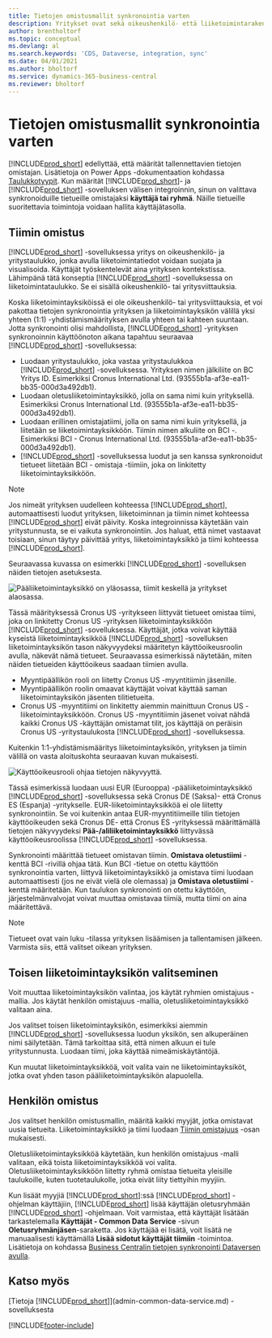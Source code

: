 ```yaml
---
title: Tietojen omistusmallit synkronointia varten
description: Yritykset ovat sekä oikeushenkilö- että liiketoimintarakenteita. Niiden avulla suojataan ja visualisoidaan liiketoimintatiedot.
author: brentholtorf
ms.topic: conceptual
ms.devlang: al
ms.search.keywords: 'CDS, Dataverse, integration, sync'
ms.date: 04/01/2021
ms.author: bholtorf
ms.service: dynamics-365-business-central
ms.reviewer: bholtorf
---
```


# Tietojen omistusmallit synkronointia varten

[!INCLUDE[prod_short](includes/cds_long_md.md)] edellyttää, että määrität tallennettavien tietojen omistajan. Lisätietoja on Power Apps -dokumentaation kohdassa [Taulukkotyypit](/powerapps/maker/data-platform/types-of-entities). Kun määrität [!INCLUDE[prod_short](includes/cds_long_md.md)]- ja [!INCLUDE[prod_short](includes/prod_short.md)] -sovelluksen välisen integroinnin, sinun on valittava synkronoiduille tietueille omistajaksi **käyttäjä tai ryhmä**. Näille tietueille suoritettavia toimintoja voidaan hallita käyttäjätasolla. <!--We recommend the Team ownership model because it makes it easier to manage ownership for multiple people.NO LONGER TRUE IN DATAVERSE-->

## Tiimin omistus
[!INCLUDE[prod_short](includes/prod_short.md)] -sovelluksessa yritys on oikeushenkilö- ja yritystaulukko, jonka avulla liiketoimintatiedot voidaan suojata ja visualisoida. Käyttäjät työskentelevät aina yrityksen kontekstissa. Lähimpänä tätä konseptia [!INCLUDE[prod_short](includes/cds_long_md.md)] -sovelluksessa on liiketoimintataulukko. Se ei sisällä oikeushenkilö- tai yritysviittauksia.

Koska liiketoimintayksiköissä ei ole oikeushenkilö- tai yritysviittauksia, et voi pakottaa tietojen synkronointia yrityksen ja liiketoimintayksikön välillä yksi yhteen (1:1) -yhdistämismäärityksen avulla yhteen tai kahteen suuntaan. Jotta synkronointi olisi mahdollista, [!INCLUDE[prod_short](includes/prod_short.md)] -yrityksen synkronoinnin käyttöönoton aikana tapahtuu seuraavaa [!INCLUDE[prod_short](includes/cds_long_md.md)] -sovelluksessa:

* Luodaan yritystaulukko, joka vastaa yritystaulukkoa [!INCLUDE[prod_short](includes/prod_short.md)] -sovelluksessa. Yrityksen nimen jälkiliite on BC Yritys ID. Esimerkiksi Cronus International Ltd. (93555b1a-af3e-ea11-bb35-000d3a492db1).
* Luodaan oletusliiketoimintayksikkö, jolla on sama nimi kuin yrityksellä. Esimerkiksi Cronus International Ltd. (93555b1a-af3e-ea11-bb35-000d3a492db1).
* Luodaan erillinen omistajatiimi, jolla on sama nimi kuin yrityksellä, ja liitetään se liiketoimintayksikköön. Tiimin nimen alkuliite on BCI -. Esimerkiksi BCI - Cronus International Ltd. (93555b1a-af3e-ea11-bb35-000d3a492db1).
* [!INCLUDE[prod_short](includes/cds_long_md.md)] -sovelluksessa luodut ja sen kanssa synkronoidut tietueet liitetään BCI - omistaja -tiimiin, joka on linkitetty liiketoimintayksikköön.

> [!NOTE]
> Jos nimeät yrityksen uudelleen kohteessa [!INCLUDE[prod_short](includes/prod_short.md)], automaattisesti luodut yrityksen, liiketoiminnan ja tiimin nimet kohteessa [!INCLUDE[prod_short](includes/cds_long_md.md)] eivät päivity. Koska integroinnissa käytetään vain yritystunnusta, se ei vaikuta synkronointiin. Jos haluat, että nimet vastaavat toisiaan, sinun täytyy päivittää yritys, liiketoimintayksikkö ja tiimi kohteessa [!INCLUDE[prod_short](includes/cds_long_md.md)].

Seuraavassa kuvassa on esimerkki [!INCLUDE[prod_short](includes/cds_long_md.md)] -sovelluksen näiden tietojen asetuksesta.

![Pääliiketoimintayksikkö on yläosassa, tiimit keskellä ja yritykset alaosassa.](media/cds_bu_team_company.png)

Tässä määrityksessä Cronus US -yritykseen liittyvät tietueet omistaa tiimi, joka on linkitetty Cronus US -yrityksen liiketoimintayksikköön [!INCLUDE[prod_short](includes/cds_long_md.md)] -sovelluksessa. Käyttäjät, jotka voivat käyttää kyseistä liiketoimintayksikköä [!INCLUDE[prod_short](includes/cds_long_md.md)] -sovelluksen liiketoimintayksikön tason näkyvyydeksi määritetyn käyttöoikeusroolin avulla, näkevät nämä tietueet. Seuraavassa esimerkissä näytetään, miten näiden tietueiden käyttöoikeus saadaan tiimien avulla.

* Myyntipäällikön rooli on liitetty Cronus US -myyntitiimin jäsenille.
* Myyntipäällikön roolin omaavat käyttäjät voivat käyttää saman liiketoimintayksikön jäsenten tilitietueita.
* Cronus US -myyntitiimi on linkitetty aiemmin mainittuun Cronus US -liiketoimintayksikköön. Cronus US -myyntitiimin jäsenet voivat nähdä kaikki Cronus US -käyttäjän omistamat tilit, jos käyttäjä on peräisin Cronus US -yritystaulukosta [!INCLUDE[prod_short](includes/prod_short.md)] -sovelluksessa.

Kuitenkin 1:1-yhdistämismääritys liiketoimintayksikön, yrityksen ja tiimin välillä on vasta aloituskohta seuraavan kuvan mukaisesti.

![Käyttöoikeusrooli ohjaa tietojen näkyvyyttä.](media/cds_bu_team_company_2.png)

Tässä esimerkissä luodaan uusi EUR (Eurooppa) -pääliiketoimintayksikkö [!INCLUDE[prod_short](includes/cds_long_md.md)] -sovelluksessa sekä Cronus DE (Saksa)- että Cronus ES (Espanja) -yritykselle. EUR-liiketoimintayksikköä ei ole liitetty synkronointiin. Se voi kuitenkin antaa EUR-myyntitiimeille tilin tietojen käyttöoikeuden sekä Cronus DE- että Cronus ES -yrityksessä määrittämällä tietojen näkyvyydeksi **Pää-/aliliiketoimintayksikkö** liittyvässä käyttöoikeusroolissa [!INCLUDE[prod_short](includes/cds_long_md.md)] -sovelluksessa.

Synkronointi määrittää tietueet omistavan tiimin. **Omistava oletustiimi** -kenttä BCI -rivillä ohjaa tätä. Kun BCI -tietue on otettu käyttöön synkronointia varten, liittyvä liiketoimintayksikkö ja omistava tiimi luodaan automaattisesti (jos ne eivät vielä ole olemassa) ja **Omistava oletustiimi** -kenttä määritetään. Kun taulukon synkronointi on otettu käyttöön, järjestelmänvalvojat voivat muuttaa omistavaa tiimiä, mutta tiimi on aina määritettävä.

> [!NOTE]
> Tietueet ovat vain luku -tilassa yrityksen lisäämisen ja tallentamisen jälkeen. Varmista siis, että valitset oikean yrityksen.

## Toisen liiketoimintayksikön valitseminen
Voit muuttaa liiketoimintayksikön valintaa, jos käytät ryhmien omistajuus -mallia. Jos käytät henkilön omistajuus -mallia, oletusliiketoimintayksikkö valitaan aina. 

Jos valitset toisen liiketoimintayksikön, esimerkiksi aiemmin [!INCLUDE[prod_short](includes/cds_long_md.md)] -sovelluksessa luodun yksikön, sen alkuperäinen nimi säilytetään. Tämä tarkoittaa sitä, että nimen alkuun ei tule yritystunnusta. Luodaan tiimi, joka käyttää nimeämiskäytäntöjä.

Kun muutat liiketoimintayksikköä, voit valita vain ne liiketoimintayksiköt, jotka ovat yhden tason pääliiketoimintayksikön alapuolella.

## Henkilön omistus
Jos valitset henkilön omistusmallin, määritä kaikki myyjät, jotka omistavat uusia tietueita. Liiketoimintayksikkö ja tiimi luodaan [Tiimin omistajuus](admin-cds-company-concept.md#team-ownership) -osan mukaisesti.

Oletusliiketoimintayksikköä käytetään, kun henkilön omistajuus -malli valitaan, eikä toista liiketoimintayksikköä voi valita. Oletusliiketoimintayksikköön liitetty ryhmä omistaa tietueita yleisille taulukoille, kuten tuotetaulukolle, jotka eivät liity tiettyihin myyjiin.

Kun lisäät myyjiä [!INCLUDE[prod_short](includes/prod_short.md)]:ssä [!INCLUDE[prod_short](includes/cds_long_md.md)] -ohjelman käyttäjiin, [!INCLUDE[prod_short](includes/prod_short.md)] lisää käyttäjän oletusryhmään [!INCLUDE[prod_short](includes/cds_long_md.md)] -ohjelmaan. Voit varmistaa, että käyttäjät lisätään tarkastelemalla **Käyttäjät - Common Data Service** -sivun **Oletusryhmänjäsen**-saraketta. Jos käyttäjää ei lisätä, voit lisätä ne manuaalisesti käyttämällä **Lisää sidotut käyttäjät tiimiin** -toimintoa. Lisätietoja on kohdassa [Business Centralin tietojen synkronointi Dataversen avulla](admin-synchronizing-business-central-and-sales.md).

## Katso myös
[Tietoja [!INCLUDE[prod_short](includes/cds_long_md.md)]](admin-common-data-service.md) -sovelluksesta

[!INCLUDE[footer-include](includes/footer-banner.md)]